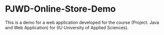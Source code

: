 # PJWD-Online-Store-Demo
This is a demo for a web application developed for the course (Project: Java and Web Application) for (IU University of Applied Sciences).
